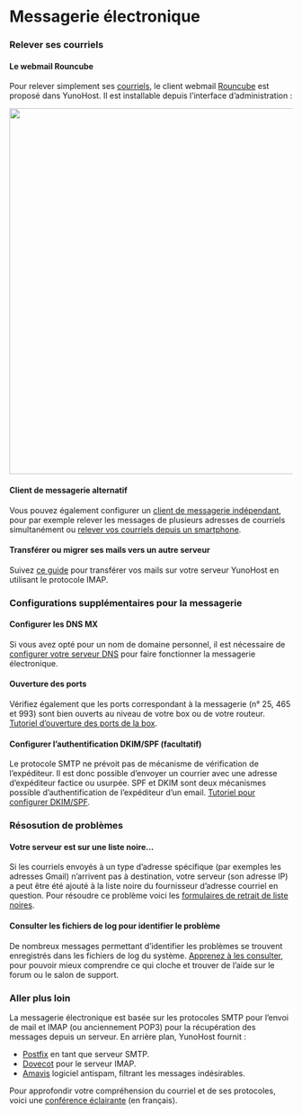 # Messagerie électronique

### Relever ses courriels
#### Le webmail Rouncube
Pour relever simplement ses [courriels](https://fr.wikipedia.org/wiki/Courrier_%C3%A9lectronique), le client webmail [Rouncube](https://roundcube.net/) est proposé dans YunoHost. Il est installable depuis l’interface d’administration :

<img src="https://yunohost.org/images/mailview.jpg" width=650>

#### Client de messagerie alternatif
Vous pouvez également configurer un [client de messagerie indépendant](email_configure_client_fr), pour par exemple relever les messages de plusieurs adresses de courriels simultanément ou [relever vos courriels depuis un smartphone](email_configure_client_fr#Android)<!-- proposer plus de clients et rendre plus verbeux -->.

#### Transférer ou migrer ses mails vers un autre serveur
Suivez [ce guide](email_migration_fr)<!-- à clarifier --> pour transférer vos mails sur votre serveur YunoHost en utilisant le protocole IMAP.

### Configurations supplémentaires pour la messagerie
#### Configurer les DNS MX
Si vous avez opté pour un nom de domaine personnel, il est nécessaire de [configurer votre serveur DNS](/dns_config_fr)<!-- explication spécifique des DNS MX à ajouter sur cette page--> pour faire fonctionner la messagerie électronique.

#### Ouverture des ports
Vérifiez également que les ports correspondant à la messagerie (n° 25, 465 et 993) sont bien ouverts au niveau de votre box ou de votre routeur. [Tutoriel d’ouverture des ports de la box](/isp_box_config_fr).

#### Configurer l’authentification DKIM/SPF (facultatif)
Le protocole SMTP ne prévoit pas de mécanisme de vérification de l’expéditeur. Il est donc possible d’envoyer un courrier avec une adresse d’expéditeur factice ou usurpée. SPF et DKIM sont deux mécanismes possible d’authentification de l’expéditeur d’un email. [Tutoriel pour configurer DKIM/SPF](dkim_fr).<!-- compliqué, à clarifier ? -->

### Résosution de problèmes
#### Votre serveur est sur une liste noire…
Si les courriels envoyés à un type d’adresse spécifique (par exemples les adresses Gmail) n’arrivent pas à destination, votre serveur (son adresse IP) a peut être été ajouté à la liste noire du fournisseur d’adresse courriel en question. Pour résoudre ce problème voici les [formulaires de retrait de liste noires](blacklist_forms_fr).

#### Consulter les fichiers de log pour identifier le problème
De nombreux messages permettant d’identifier les problèmes se trouvent enregistrés dans les fichiers de log du système. [Apprenez à les consulter](check_logfile_fr), pour pouvoir mieux comprendre ce qui cloche et trouver de l’aide sur le forum ou le salon de support.

<!-- ajouter une doc pour consulter ses logs des services mail -->

### Aller plus loin
La messagerie électronique est basée sur les protocoles SMTP pour l’envoi de mail et IMAP (ou anciennement POP3) pour la récupération des messages depuis un serveur. En arrière plan, YunoHost fournit :
* [Postfix](http://www.postfix.org/) en tant que serveur SMTP.
* [Dovecot](http://www.dovecot.org/) pour le serveur IMAP.
* [Amavis](http://amavis.org/) logiciel antispam, filtrant les messages indésirables.

Pour approfondir votre compréhension du courriel et de ses protocoles, voici une [conférence éclairante](https://www.youtube.com/watch?v=f_ORZDNHMXM)<!-- le site iletaitunefoisinternet est inaccessible. S'il revient virer ce youtube.--> (en français).